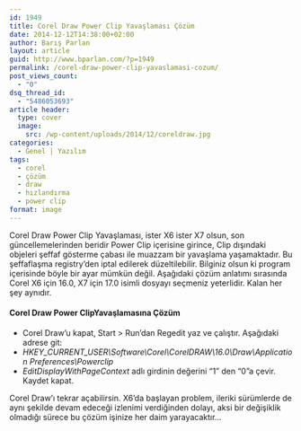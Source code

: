 ```yaml
---
id: 1949
title: Corel Draw Power Clip Yavaşlaması Çözüm
date: 2014-12-12T14:38:00+02:00
author: Barış Parlan
layout: article
guid: http://www.bparlan.com/?p=1949
permalink: /corel-draw-power-clip-yavaslamasi-cozum/
post_views_count:
  - "0"
dsq_thread_id:
  - "5486053693"
article header:
  type: cover
  image:
    src: /wp-content/uploads/2014/12/coreldraw.jpg
categories:
  - Genel | Yazılım
tags:
  - corel
  - çözüm
  - draw
  - hızlandırma
  - power clip
format: image
---
```


Corel Draw Power Clip Yavaşlaması, ister X6 ister X7 olsun, son güncellemelerinden beridir Power Clip içerisine girince, Clip dışındaki objeleri şeffaf gösterme çabası ile muazzam bir yavaşlama yaşamaktadır. Bu şeffaflaşma registry&#8217;den iptal edilerek düzeltilebilir. Bilginiz olsun ki program içerisinde böyle bir ayar mümkün değil. Aşağıdaki çözüm anlatımı sırasında Corel X6 için 16.0, X7 için 17.0 isimli dosyayı seçmeniz yeterlidir. Kalan her şey aynıdır.

#### Corel Draw Power ClipYavaşlamasına Çözüm

  * Corel Draw&#8217;u kapat, Start > Run&#8217;dan Regedit yaz ve çalıştır. Aşağıdaki adrese git:
  * _HKEY\_CURRENT\_USER\Software\Corel\CorelDRAW\16.0\Draw\Application Preferences\Powerclip_
  * _EditDisplayWithPageContext_ adlı girdinin değerini “1” den “0”a çevir. Kaydet kapat.

Corel Draw&#8217;ı tekrar açabilirsin. X6&#8217;da başlayan problem, ileriki sürümlerde de aynı şekilde devam edeceği izlenimi verdiğinden dolayı, aksi bir değişiklik olmadığı sürece bu çözüm işinize her daim yarayacaktır&#8230;
